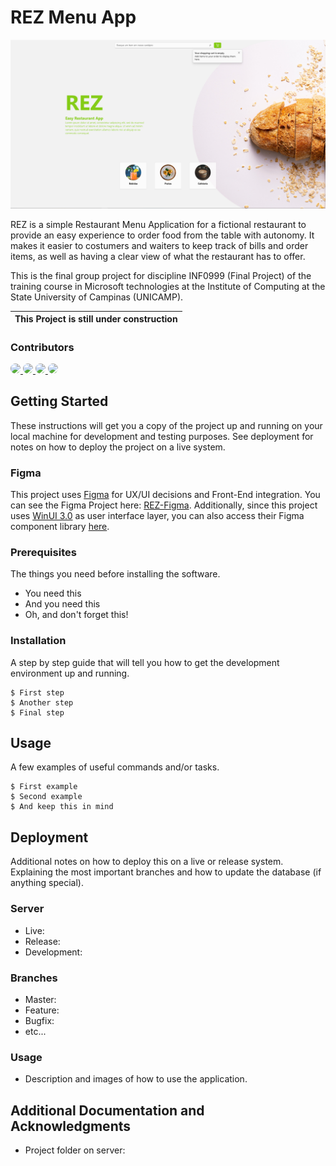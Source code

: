 # REZ Menu App

![Alt text](image.png)

REZ is a simple Restaurant Menu Application for a fictional restaurant to provide an easy experience to order food from the table with autonomy.
It makes it easier to costumers and waiters to keep track of bills and order items, as well as having a clear view of what the restaurant has to offer.

This is the final group project for discipline INF0999 (Final Project) of the training course in Microsoft technologies at the Institute of Computing at the State University of Campinas (UNICAMP).

|This Project is still under construction|
|----------------------------------------|

### Contributors

<a href="https://github.com/lknknm/REZ-menu-app/graphs/contributors">
  <img src="https://avatars.githubusercontent.com/u/108239558?size=64" style="border-radius: 100%" />
  <img src="https://avatars.githubusercontent.com/u/91164652?size=64" style="border-radius: 100%" />
  <img src="https://avatars.githubusercontent.com/u/110830067?size=64" style="border-radius: 100%" />
  <img src="https://avatars.githubusercontent.com/u/41762278?size=64" style="border-radius: 100%" />
</a>

## Getting Started

These instructions will get you a copy of the project up and running on your local machine for development and testing purposes. See deployment for notes on how to deploy the project on a live system.

### Figma
This project uses [Figma](https://www.figma.com/) for UX/UI decisions and Front-End integration.
You can see the Figma Project here: [REZ-Figma](https://www.figma.com/file/q4bRKQlg10WCewYgHmsdBE/REZ-menu-app?type=design&node-id=5-2&mode=design&t=4dnfC1gUSZ6n4NAY-0).
Additionally, since this project uses [WinUI 3.0](https://github.com/microsoft/microsoft-ui-xaml) as user interface layer, you can also access their Figma component library [here](https://www.figma.com/file/yCWdGgBeP6mkBBlS2IDaHG/Windows-UI-3-(Community)?type=design&node-id=238-0&mode=design&t=wUs0QsJ21QrmX9sj-0).

### Prerequisites

The things you need before installing the software.

* You need this
* And you need this
* Oh, and don't forget this!

### Installation

A step by step guide that will tell you how to get the development environment up and running.

```
$ First step
$ Another step
$ Final step
```

## Usage

A few examples of useful commands and/or tasks.

```
$ First example
$ Second example
$ And keep this in mind
```

## Deployment

Additional notes on how to deploy this on a live or release system. Explaining the most important branches and how to update the database (if anything special).

### Server

* Live:
* Release:
* Development:

### Branches

* Master:
* Feature:
* Bugfix:
* etc...

### Usage

* Description and images of how to use the application.

## Additional Documentation and Acknowledgments

* Project folder on server:
